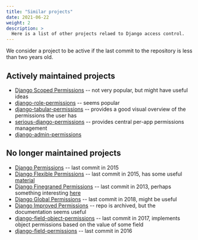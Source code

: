 ```yaml
---
title: "Similar projects"
date: 2021-06-22
weight: 2
description: >
  Here is a list of other projects relaed to Django access control.
---
```


We consider a project to be active if the last commit to the repository is less than two years old.

## Actively maintained projects

* [Django Scoped Permissions](https://github.com/Ur-Solutions/django_scoped_permissions/blob/develop/docs/guide/core-concepts.rst) -- not very popular, but might have useful ideas
* [django-role-permissions](https://django-role-permissions.readthedocs.io/en/stable/) -- seems popular
* [django-tabular-permissions](https://github.com/RamezIssac/django-tabular-permissions) -- provides a good visual overview of the permissions the user has
* [serious-django-permissions](https://github.com/serioeseGmbH/serious-django-permissions) -- provides central per-app permissions management
* [django-admin-permissions](https://github.com/silentsokolov/django-admin-permissions) 

## No longer maintained projects

* [Django Permissions](https://github.com/diefenbach/django-permissions) -- last commit in 2015
* [Django Flexible Permissions](https://github.com/staab/django-flexible-permissions) -- last commit in 2015, has some useful [material](https://github.com/staab/django-flexible-permissions/wiki)
* [Django Finegraned Permissions](https://github.com/specialunderwear/django-finegrained-permissions) -- last commit in 2013, perhaps something interesting [here](https://github.com/specialunderwear/django-finegrained-permissions/blob/master/fgp/__init__.py)
* [Django Global Permissions](https://github.com/eduardo-matos/django-global-permissions) -- last commit in 2018, might be useful
* [Django Improved Permissions](https://django-improved-permissions.readthedocs.io/en/latest/) -- repo is archived, but the documentation seems useful
* [django-field-object-permissions](https://github.com/aarcro/django-field-object-permissions) -- last commit in 2017, implements object permissions based on the value of some field
* [django-field-permissions](https://github.com/tiliv/django-field-permissions) -- last commit in 2016
